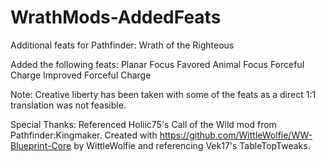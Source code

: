 # WrathMods-AddedFeats
Additional feats for Pathfinder: Wrath of the Righteous

Added the following feats:
Planar Focus 
Favored Animal Focus 
Forceful Charge
Improved Forceful Charge

Note: Creative liberty has been taken with some of the feats as a direct 1:1 translation was not feasible.

Special Thanks:
Referenced Holiic75's Call of the Wild mod from Pathfinder:Kingmaker.
Created with https://github.com/WittleWolfie/WW-Blueprint-Core by WittleWolfie and referencing Vek17's TableTopTweaks.

